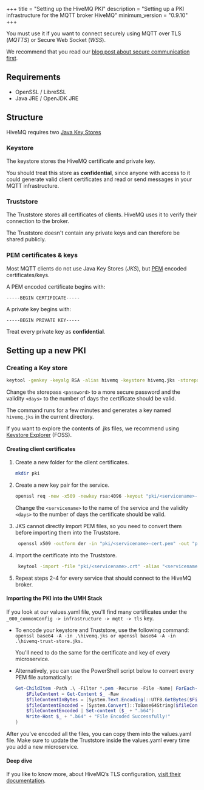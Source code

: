 +++
title =  "Setting up the HiveMQ PKI"
description = "Setting up a PKI infrastructure for the MQTT broker HiveMQ"
minimum_version = "0.9.10"
+++

You must use it if you want to connect securely using MQTT over TLS (_MQTTS_) or Secure Web Socket (_WSS_).

We recommend that you read our [blog post about secure communication first](https://www.umh.app/post/an-introduction-into-certificates-and-secure-communication-in-iot-for-normal-people).

## Requirements

  - OpenSSL / LibreSSL
  - Java JRE / OpenJDK JRE


## Structure

HiveMQ requires two [Java Key Stores](https://en.wikipedia.org/wiki/Java_KeyStore)

### Keystore
The keystore stores the HiveMQ certificate and private key.

You should treat this store as **confidential**, since anyone with access to it could generate valid client certificates and read or send messages in your MQTT infrastructure.

### Truststore
The Truststore stores all certificates of clients. HiveMQ uses it to verify their connection to the broker.

The Truststore doesn't contain any private keys and can therefore be shared publicly.


### PEM certificates & keys

Most MQTT clients do not use Java Key Stores (_JKS_), but [PEM](https://en.wikipedia.org/wiki/Privacy-Enhanced_Mail) encoded certificates/keys.

A PEM encoded certificate begins with:

`-----BEGIN CERTIFICATE-----`

A private key begins with:

`-----BEGIN PRIVATE KEY-----`

Treat every private key as **confidential**.

## Setting up a new PKI

### Creating a Key store

```bash
keytool -genkey -keyalg RSA -alias hivemq -keystore hivemq.jks -storepass <password> -validity <days> -keysize 4096 -dname "CN=united-manufacturing-hub-hivemqce-local-service" -ext "SAN=IP:127.0.0.1"
```

Change the storepass `<password>` to a more secure password and the validity `<days>` to the number of days the certificate should be valid.

The command runs for a few minutes and generates a key named `hivemq.jks` in the current directory.

If you want to explore the contents of .jks files, we recommend using [Keystore Explorer](https://keystore-explorer.org/) (FOSS).


#### Creating client certificates

1. Create a new folder for the client certificates.
    ```bash
    mkdir pki
    ```
2. Create a new key pair for the service.
    ```bash
    openssl req -new -x509 -newkey rsa:4096 -keyout "pki/<servicename>-key.pem" -out "pki/<servicename>-cert.pem" -nodes -days <days> -subj "/CN=<servicename>"
    ```
   
    Change the `<servicename>` to the name of the service and the validity `<days>` to the number of days the certificate should be valid.

3. JKS cannot directly import PEM files, so you need to convert them before importing them into the Truststore.
   ```bash
    openssl x509 -outform der -in "pki/<servicename>-cert.pem" -out "pki/<servicename>.crt"
    ```

4. Import the certificate into the Truststore.
    ```bash
     keytool -import -file "pki/<servicename>.crt" -alias "<servicename>" -keystore hivemq-trust-store.jks -storepass <password>
    ```
   
5. Repeat steps 2-4 for every service that should connect to the HiveMQ broker.

#### Importing the PKI into the UMH Stack

If you look at our values.yaml file, you'll find many certificates under the `_000_commonConfig -> infrastructure -> mqtt -> tls` key.

-   To encode your keystore and Truststore, use the following command: `openssl base64 -A -in .\hivemq.jks or openssl base64 -A -in .\hivemq-trust-store.jks.`

    You'll need to do the same for the certificate and key of every microservice.

-   Alternatively, you can use the PowerShell script below to convert every PEM file automatically:
    ```powershell
    Get-ChildItem -Path .\ -Filter *.pem -Recurse -File -Name| ForEach-Object {
        $FileContent = Get-Content $_ -Raw
        $fileContentInBytes = [System.Text.Encoding]::UTF8.GetBytes($FileContent)
        $fileContentEncoded = [System.Convert]::ToBase64String($fileContentInBytes)
        $fileContentEncoded | Set-content ($_ + ".b64")
        Write-Host $_ + ".b64" + "File Encoded Successfully!"
    }
    ```
    
After you've encoded all the files, you can copy them into the values.yaml file.
Make sure to update the Truststore inside the values.yaml every time you add a new microservice.


#### Deep dive

If you like to know more, about HiveMQ’s TLS configuration, [visit their documentation](https://www.hivemq.com/docs/hivemq/4.9/user-guide/howtos.html).